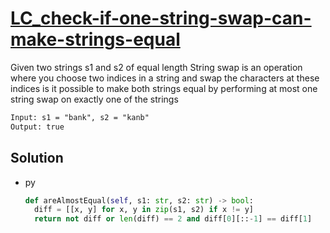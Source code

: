 # [LC_check-if-one-string-swap-can-make-strings-equal](https://leetcode.com/problems/check-if-one-string-swap-can-make-strings-equal)

Given two strings s1 and s2 of equal length
String swap is an operation where you choose two indices in a string and swap the characters at these indices
is it possible to make both strings equal by performing at most one string swap on exactly one of the strings

```txt
Input: s1 = "bank", s2 = "kanb"
Output: true
```

## Solution

* py

  ```py
  def areAlmostEqual(self, s1: str, s2: str) -> bool:
    diff = [[x, y] for x, y in zip(s1, s2) if x != y]
    return not diff or len(diff) == 2 and diff[0][::-1] == diff[1]
  ```
